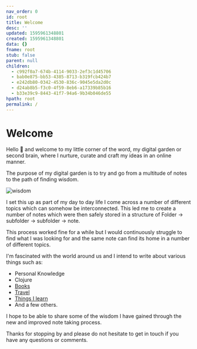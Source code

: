 ```yaml
---
nav_order: 0
id: root
title: Welcome
desc: ''
updated: 1595961348801
created: 1595961348801
data: {}
fname: root
stub: false
parent: null
children:
  - c992f0a7-674b-4114-9033-2ef3c1d45706
  - bab0e875-bb53-4385-8713-b319fcb424b7
  - e242db80-0342-4530-836c-9045e5da2d0c
  - d24ab8b5-f3c0-4f59-8eb6-a17339b85b16
  - b33e39c9-8443-41f7-94a6-9b34b046de55
hpath: root
permalink: /
---
```

# Welcome

Hello 👋 and welcome to my little corner of the word, my digital garden or second brain, where I nurture, curate and craft my ideas in an online manner.

The purpose of my digital garden is to try and go from a multitude of notes to the path of finding wisdom.

![wisdom](assets\images\wisdom.png)

I set this up as part of my day to day life I come across a number of different topics which can somehow be interconnected. This led me to create a number of notes which were then safely stored in a structure of Folder -> subfolder -> subfolder -> note.

This process worked fine for a while but I would continuously struggle to find what I was looking for and the same note can find its home in a number of different topics. 

I'm fascinated with the world around us and I intend to write about various things such as:

- Personal Knowledge
- Clojure
- [Books ](notes/c992f0a7-674b-4114-9033-2ef3c1d45706)
- [Travel ](notes/b33e39c9-8443-41f7-94a6-9b34b046de55)
- [Things I learn ](notes/d24ab8b5-f3c0-4f59-8eb6-a17339b85b16)
- And a few others.

I hope to be able to share some of the wisdom I have gained through the new and improved note taking process. 

Thanks for stopping by and please do not hesitate to get in touch if you have any questions or comments.

